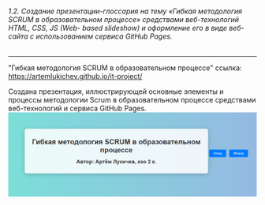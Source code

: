 ###### 1.2. Создание презентации-глоссария на тему «Гибкая методология SCRUM в образовательном процессе» средствами веб-технологий HTML, CSS, JS (Web- based slideshow) и оформление его в виде веб-сайта с использованием сервиса GitHub Pages.
------------

"Гибкая методология SCRUM в образовательном процессе" ссылка:
https://artemlukichev.github.io/it-project/

Создана презентация, иллюстрирующей основные элементы и процессы методологии Scrum в образовательном процессе средствами веб-технологий и сервиса GitHub Pages.
<br>
![](https://github.com/artemlukichev/it-project/blob/master/tasks/pic/2.2%20.png)
